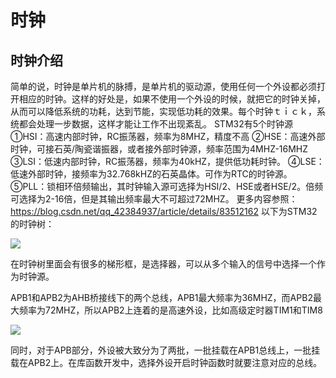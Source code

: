# 时钟
## 时钟介绍
简单的说，时钟是单片机的脉搏，是单片机的驱动源，使用任何一个外设都必须打开相应的时钟。这样的好处是，如果不使用一个外设的时候，就把它的时钟关掉，从而可以降低系统的功耗，达到节能，实现低功耗的效果。每个时钟ｔｉｃｋ，系统都会处理一步数据，这样才能让工作不出现紊乱。
STM32有5个时钟源
①HSI：高速内部时钟，RC振荡器，频率为8MHZ，精度不高
②HSE：高速外部时钟，可接石英/陶瓷谐振器，或者接外部时钟源，频率范围为4MHZ-16MHZ
③LSI：低速内部时钟，RC振荡器，频率为40kHZ，提供低功耗时钟。
④LSE：低速外部时钟，接频率为32.768kHZ的石英晶体。可作为RTC的时钟源。
⑤PLL：锁相环倍频输出，其时钟输入源可选择为HSI/2、HSE或者HSE/2。倍频可选择为2-16倍，但是其输出频率最大不可超过72MHZ。
更多内容参照：<https://blog.csdn.net/qq_42384937/article/details/83512162>
以下为STM32的时钟树：



![](https://gitee.com/RKayer/blogimage/raw/master/img/001.png)

在时钟树里面会有很多的梯形框，是选择器，可以从多个输入的信号中选择一个作为时钟源。

APB1和APB2为AHB桥接线下的两个总线，APB1最大频率为36MHZ，而APB2最大频率为72MHZ，所以APB2上连着的是高速外设，比如高级定时器TIM1和TIM8


![](https://gitee.com/RKayer/blogimage/raw/master/img/002.png)

同时，对于APB部分，外设被大致分为了两批，一批挂载在APB1总线上，一批挂载在APB2上。在库函数开发中，选择外设开启时钟函数时就要注意对应的总线。
